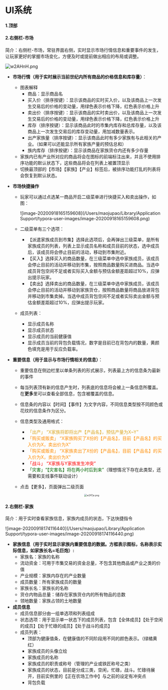 # UI系统

#### 1.顶部

#### 2.右侧栏-市场

简介：右侧栏-市场，常驻界面右侧，实时显示市场行情信息和重要事件的发生，让玩家更好的掌握市场变化，方便及时或提前做出相应的布局或调整。

![w2AHnH.png](https://s1.ax1x.com/2020/09/16/w2AHnH.png)

- **市场行情（用于实时展示当前世纪内所有商品的价格信息和库存量）**：
  - 图表解释
    - 商品：显示商品名
    - 买入价（排序按键）：显示该商品的实时买入价，以及该商品上一次发生交易后的价格的变动量，用绿色表示价格下降，红色表示价格上升
    - 卖出价（排序按键）：显示该商品的实时卖出价，以及该商品上一次发生交易后的价格的变动量，用绿色表示价格下降，红色表示价格上升
    - 库存（排序按键）：显示该商品此时的市集内库存和总库存量，以及该商品上一次发生交易后的库存变动量，用加减数量表示。
    - 出产家族量（排序按键）：显示该商品此时有多少家族有与此相关的产业。（如果可以还能显示所有家族产量的预估总和）
    - 族内库存（排序按键）：显示该商品在家族货仓内还有多少存量
  - 家族内已有产业所对应的商品将会在图标的前端标注出来，并且不使用排序功能的默认状态下，这些商品将会在列表上被置顶显示
  - 切换最顶部的【市场】【家族】【产业】标签后，被排序功能打乱的列表将会恢复到默认状态。
  
- **市场快捷操作**

  - 玩家可以通过点选某一商品开启二级菜单进行快捷买入和卖出操作，如图：

    ![image-20200918165159608](/Users/maojupao/Library/Application Support/typora-user-images/image-20200918165159608.png)

  - 二级菜单有三个选项：

    - 【派遣家族成员到市集】选择此选项后，会再弹出三级菜单，是所有家族成员的列表，列表上显示成员名称和成员目前的状态，选中成员后，该成员将会停止目前的活动，移动到市集附近。
    - 【买入】选择买入的商品数量，在三级菜单中选中家族成员，该成员会停止目前的活动并移动到市集，按照商品数量购买进商品。当选中成员背包空间不足或者实际买入金额与预估金额差距超过10%，应弹出提示玩家。
    - 【卖出】选择卖出的商品数量，在三级菜单中选中家族成员，该成员会停止目前的活动并移动到家族货仓，按照商品数量将商品放进背包并移动到市集卖掉。当选中成员背包空间不足或者实际卖出金额与预估金额差距超过10%，应弹出提示玩家。

  - 成员列表：

    - 显示成员名称
    - 显示成员状态
    - 显示成员的当前健康值
    - 显示成员当前的背包负载情况，数字是目前已在背包内的数量，黄颜色填充是用于反应负载率。

- **重要信息（用于显示与市场行情相关的信息）**：
  
  - 重要信息在侧边栏里以单条列表的形式展示，列表最上方的信息条为最新的事件
  
  - 每当列表顶有新的信息产生时，列表底的信息将会被上一条信息所覆盖。在**更多**里可以查看全部信息，包含被覆盖的信息。
  
  - 信息条的内容以【时间】【事件】为文字内容，不同信息类型按不同颜色或花纹的信息条作为区分。
  
  - 信息类型及通用格式：
    - <font color="goldenRod">「出产」 “X家族将即将出产【产品名】，预估产量为X~Y”</font>
    - <font color="Darkorange">「购买或贩卖」 “X家族购买了X份的【产品名】，目前【产品名】的买入价为X，卖出价为X”</font>
    - <font color="Darkorange">「购买或贩卖」 “X家族卖出了X份的【产品名】，目前【产品名】的买入价为X，卖出价为X”</font>
    - <font color="red">「战斗」 “X家族与Y家族发生冲突”</font>
    - <font color="DarkGreen">「灾害」“【灾害名】将在两小时后到来”</font>（理想情况下存在此类型，还需要和支线事件联动设计）
    
  - 点击【更多】，页面弹出二级页面
  
    <center><img src="https://s1.ax1x.com/2020/09/16/w2ATje.png" alt="w2ATje.png" style="zoom:50%;" /></center>
    
    
  



#### 2.右侧栏-家族

简介：用于实时查看家族信息，家族内成员的状态，下达快捷指令

![image-20200918174116440](/Users/maojupao/Library/Application Support/typora-user-images/image-20200918174116440.png)

- **家族信息（用于实时显示家族内重要信息的数据。方框表示图标，名称表示实际信息，如家族长名=毛巨炮）:**
  - 家族名：家族的名称
  - 流动资金：可用于市集交易的资金总量，不包含其他商品或产业之类的价值
  - 产业规模：家族内存在的产业数量
  - 成员数量：所有家族成员的数量
  - 家族长名：家族长的名称
  - 货仓内物品总量：储存在家族货仓内的所有物品的总数
  - 领地数量：家族占领的土地数量
- **成员信息**
  - 成员信息部分由一组单选项和列表组成
  - 状态选项：用于显示单一状态下的成员列表，包含【全体成员】【处于空闲的成员】【处于忙碌的成员】【处于战斗的成员】
  - 成员列表：
    - 顶部为健康值条，在健康值的不同阶段用不同的颜色表示。（绿橘黄红）
    - 家族成员的头像立绘
    - 家族成员的名称
    - 家族成员的职责或称号（管理的产业或铁匠称号之类）
    - 家族成员的状态，目前是分成三类，空闲，忙碌，战斗。忙碌待展开，目前实例里的【正在农场工作中】与之前的设定有冲突点
    - 背包负载





